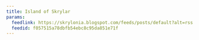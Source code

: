 ```yaml
---
title: Island of Skrylar
params:
  feedlink: https://skrylonia.blogspot.com/feeds/posts/default?alt=rss
  feedid: f057515a78dbfb54ebc8c95da851e71f
---
```

